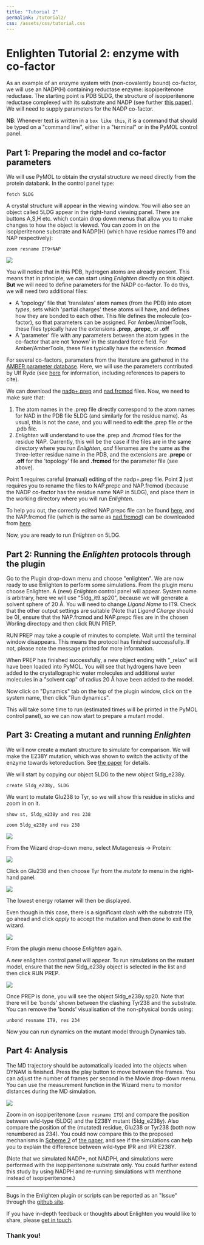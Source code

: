 ```yaml
---
title: "Tutorial 2"
permalink: /tutorial2/
css: /assets/css/tutorial.css
---
```


# Enlighten Tutorial 2: enzyme with co-factor
As an example of an enzyme system with (non-covalently bound) co-factor, we will 
use an NADP(H) containing reductase enzyme: isopiperitenone reductase. The 
starting point is PDB 5LDG, the structure of isopiperitenone reductase complexed 
with its substrate and NADP (see further 
[this paper](http://dx.doi.org/10.1002/ange.201603785)). We will need to supply 
parameters for the NADP co-factor.

**NB**: Whenever text is written in a `box like this`, it is a command that 
should be typed on a "command line", either in a "terminal" or in the PyMOL 
control panel.

## Part 1: Preparing the model and co-factor parameters
We will use PyMOL to obtain the crystal structure we need directly from the 
protein databank. In the control panel type:

`fetch 5LDG`

A crystal structure will appear in the viewing window. You will also see an 
object called 5LDG appear in the right-hand viewing panel. There are buttons 
A,S,H etc. which contain drop down menus that allow you to make changes to how 
the object is viewed. You can zoom in on the isopiperitenone substrate and 
NADP(H) (which have residue names IT9 and NAP respectively):

`zoom resname IT9+NAP`

![](assets/img/tutorial2/01.png)

You will notice that in this PDB, hydrogen atoms are already present. This means 
that in principle, we can start using *Enlighten* directly on this object. 
**But** we will need to define parameters for the NADP co-factor. To do this, we
will need two additional files: 

- A 'topology' file that 'translates' atom names (from the PDB) into 
*atom types*, sets which 'partial charges' these atoms will have, and defines 
how they are bonded to each other. This file defines the molecule (co-factor), 
so that parameters can be assigned. For Amber/AmberTools, these files typically 
have the extensions **.prep**, **.prepc**, or **.off**
- A 'parameter' file with any parameters between the atom types in the co-factor 
that are not 'known' in the standard force field. For Amber/AmberTools, these 
files typically have the extension **.frcmod**

For several co-factors, parameters from the literature are gathered in the 
[AMBER parameter database](http://research.bmh.manchester.ac.uk/bryce/amber). 
Here, we will use the parameters contributed by Ulf Ryde 
(see [here](http://personalpages.manchester.ac.uk/staff/Richard.Bryce/amber/cof/nad_ryde_inf.html) 
for information, including references to papers to cite).

We can download the 
[nadp+.prep](http://personalpages.manchester.ac.uk/staff/Richard.Bryce/amber/cof/nadp+.prep) 
and [nad.frcmod](http://personalpages.manchester.ac.uk/staff/Richard.Bryce/amber/cof/nad.frcmod) files. 
Now, we need to make sure that:

1. The atom names in the .prep file directly correspond to the atom names for 
NAD in the PDB file 5LDG (and similarly for the residue name). As usual, this 
is not the case, and you will need to edit the .prep file *or* the .pdb file.
2. *Enlighten* will understand to use the .prep and .frcmod files for the 
residue NAP. Currently, this will be the case if the files are in the same 
directory where you run *Enlighten*, *and* filenames are the same as the 
three-letter residue name in the PDB, and the extensions are **.prepc** or 
**.off** for the 'topology' file and **.frcmod** for the parameter file 
(see above). 

Point **1** requires careful (manual) editing of the nadp+.prep file. Point 
**2** just requires you to rename the files to NAP.prepc and NAP.frcmod 
(because the NADP co-factor has the residue name NAP in 5LDG), and place them 
in the working directory where you will run *Enlighten*.

To help you out, the correctly edited NAP.prepc file can be found 
[here](/assets/tutorial2/NAP.prepc), and the NAP.frcmod file (which is the same 
as [nad.frcmod](http://personalpages.manchester.ac.uk/staff/Richard.Bryce/amber/cof/nad.frcmod))
can be downloaded from [here](/assets/tutorial2/NAP.frcmod).

Now, you are ready to run *Enlighten* on 5LDG.

## Part 2: Running the *Enlighten* protocols through the plugin 
Go to the Plugin drop-down menu and choose "enlighten".
We are now ready to use Enlighten to perform some simulations. 
From the plugin menu choose Enlighten. A (new) *Enlighten* control panel will 
appear. System name is arbitrary, here we will use "5ldg_it9.sp20", because we 
will generate a solvent sphere of 20 &#x212B;. You will need to change *Ligand 
Name* to IT9. Check that the other output settings are suitable (Note that 
*Ligand Charge* should be 0), ensure that the NAP.frcmod and NAP.prepc files are 
in the chosen Worling directopy and then click RUN PREP.

RUN PREP may take a couple of minutes to complete. Wait until the terminal 
window disappears. This means the protocol has finished successfully. If not, 
please note the message printed for more information.

When PREP has finished successfully, a new object ending with "_relax" will have 
been loaded into PyMOL. You will see that hydrogens have been added to the 
crystallographic water molecules and additional water molecules in a "solvent 
cap" of radius 20 Å have been added to the model.

Now click on "Dynamics" tab on the top of the plugin window, click on the system 
name, then click "Run dynamics".

This will take some time to run (estimated times will be printed in the PyMOL control panel), so we can now start to prepare a mutant model.

## Part 3: Creating a mutant and running *Enlighten*

We will now create a mutant structure to simulate for comparison. We will make the E238Y mutation, which was shown to switch the activity of the enzyme towards ketoreduction. See [the paper](http://dx.doi.org/10.1002/ange.201603785) for details.

We will start by copying our object 5LDG to the new object 5ldg\_e238y.

`create 5ldg_e238y, 5LDG`

We want to mutate Glu238 to Tyr, so we will show this residue in sticks 
and zoom in on it.

`show st, 5ldg_e238y and res 238`

`zoom 5ldg_e238y and res 238`

![](assets/img/tutorial2/02.png)

From the Wizard drop-down menu, select Mutagenesis -> Protein:

![](assets/img/tutorial2/03.png)

Click on Glu238 and then choose Tyr from the *mutate to* menu in the right-hand panel. 

![](assets/img/tutorial2/04.png)

The lowest energy rotamer will then be displayed. 


Even though in this case, there is a significant clash with the substrate IT9, go ahead and click *apply* to accept the mutation and then *done* to exit the wizard.

![](assets/img/tutorial2/05.png)

From the plugin menu choose *Enlighten* again.

A *new* enlighten control panel will appear. To run simulations on the mutant 
model, ensure that the new 5ldg\_e238y object is selected in the list and then 
click RUN PREP. 

![](assets/img/tutorial2/06.png)

Once PREP is done, you will see the object 5ldg\_e238y.sp20. Note that there 
will be 'bonds' shown between the clashing Tyr238 and the substrate. You can 
remove the 'bonds' visualisation of the non-physical bonds using:

`unbond resname IT9, res 234`

Now you can run dynamics on the mutant model through Dynamics tab. 

## Part 4: Analysis

The MD trajectory should be automatically loaded into the objects when DYNAM is 
finished. Press the play button to move between the frames. You can adjust the 
number of frames per second in the Movie drop-down menu. You can use the 
measurement function in the Wizard menu to monitor distances during the MD 
simulation. 

![](assets/img/tutorial2/07.png)

Zoom in on isopiperitenone (`zoom resname IT9`) and compare the position between 
wild-type (5LDG) and the E238Y mutant (5ldg_e238y). Also compare the position of 
the (mutated) residue, Glu238 or Tyr238 (both now renumbered as 234). You could 
now compare this to the proposed mechanisms in 
[Scheme 2](http://onlinelibrary.wiley.com/enhanced/figures/doi/10.1002/ange.201603785#figure-viewer-ange201603785-fig-5002) 
of [the paper](http://dx.doi.org/10.1002/ange.201603785), and see if the 
simulations can help you to explain the difference between wild-type IPR and 
IPR E238Y. 

(Note that we simulated NADP+, not NADPH, and simulations were performed with 
the isopiperitenone substrate only. You could further extend this study by using 
NADPH and re-running simulations with menthone instead of isopiperitenone.) 


-----------


Bugs in the Enlighten plugin or scripts can be reported as an "Issue" through 
the [github site](https://github.com/vanderkamp/enlighten2/issues).

If you have in-depth feedback or thoughts about Enlighten you would like to share, please [get in touch](mailto:marcvanderkamp@gmail.com).


### Thank you!
